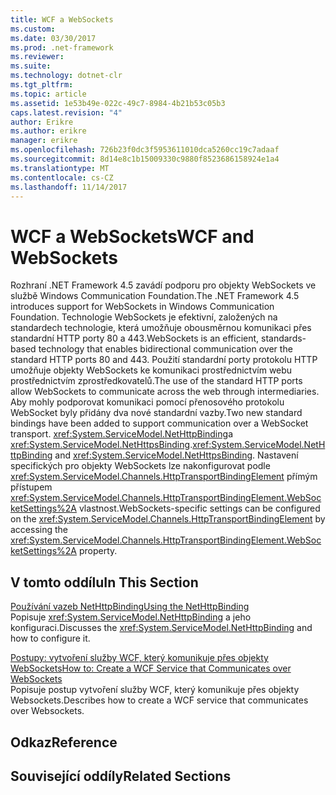 ```yaml
---
title: WCF a WebSockets
ms.custom: 
ms.date: 03/30/2017
ms.prod: .net-framework
ms.reviewer: 
ms.suite: 
ms.technology: dotnet-clr
ms.tgt_pltfrm: 
ms.topic: article
ms.assetid: 1e53b49e-022c-49c7-8984-4b21b53c05b3
caps.latest.revision: "4"
author: Erikre
ms.author: erikre
manager: erikre
ms.openlocfilehash: 726b23f0dc3f5953611010dca5260cc19c7adaaf
ms.sourcegitcommit: 8d14e8c1b15009330c9880f8523686158924e1a4
ms.translationtype: MT
ms.contentlocale: cs-CZ
ms.lasthandoff: 11/14/2017
---
```

# <a name="wcf-and-websockets"></a><span data-ttu-id="203d6-102">WCF a WebSockets</span><span class="sxs-lookup"><span data-stu-id="203d6-102">WCF and WebSockets</span></span>
<span data-ttu-id="203d6-103">Rozhraní .NET Framework 4.5 zavádí podporu pro objekty WebSockets ve službě Windows Communication Foundation.</span><span class="sxs-lookup"><span data-stu-id="203d6-103">The .NET Framework 4.5 introduces support for WebSockets in Windows Communication Foundation.</span></span>  <span data-ttu-id="203d6-104">Technologie WebSockets je efektivní, založených na standardech technologie, která umožňuje obousměrnou komunikaci přes standardní HTTP porty 80 a 443.</span><span class="sxs-lookup"><span data-stu-id="203d6-104">WebSockets is an efficient, standards-based technology that enables bidirectional communication over the standard HTTP ports 80 and 443.</span></span> <span data-ttu-id="203d6-105">Použití standardní porty protokolu HTTP umožňuje objekty WebSockets ke komunikaci prostřednictvím webu prostřednictvím zprostředkovatelů.</span><span class="sxs-lookup"><span data-stu-id="203d6-105">The use of the standard HTTP ports allow WebSockets to communicate across the web through intermediaries.</span></span>  <span data-ttu-id="203d6-106">Aby mohly podporovat komunikaci pomocí přenosového protokolu WebSocket byly přidány dva nové standardní vazby.</span><span class="sxs-lookup"><span data-stu-id="203d6-106">Two new standard bindings have been added to support communication over a WebSocket transport.</span></span> <span data-ttu-id="203d6-107"><xref:System.ServiceModel.NetHttpBinding>a <xref:System.ServiceModel.NetHttpsBinding>.</span><span class="sxs-lookup"><span data-stu-id="203d6-107"><xref:System.ServiceModel.NetHttpBinding> and <xref:System.ServiceModel.NetHttpsBinding>.</span></span> <span data-ttu-id="203d6-108">Nastavení specifických pro objekty WebSockets lze nakonfigurovat podle <xref:System.ServiceModel.Channels.HttpTransportBindingElement> přímým přístupem <xref:System.ServiceModel.Channels.HttpTransportBindingElement.WebSocketSettings%2A> vlastnost.</span><span class="sxs-lookup"><span data-stu-id="203d6-108">WebSockets-specific settings can be configured on the <xref:System.ServiceModel.Channels.HttpTransportBindingElement> by accessing the <xref:System.ServiceModel.Channels.HttpTransportBindingElement.WebSocketSettings%2A> property.</span></span>
  
## <a name="in-this-section"></a><span data-ttu-id="203d6-109">V tomto oddílu</span><span class="sxs-lookup"><span data-stu-id="203d6-109">In This Section</span></span>  
 [<span data-ttu-id="203d6-110">Používání vazeb NetHttpBinding</span><span class="sxs-lookup"><span data-stu-id="203d6-110">Using the NetHttpBinding</span></span>](../../../../docs/framework/wcf/feature-details/using-the-nethttpbinding.md)  
 <span data-ttu-id="203d6-111">Popisuje <xref:System.ServiceModel.NetHttpBinding> a jeho konfiguraci.</span><span class="sxs-lookup"><span data-stu-id="203d6-111">Discusses the <xref:System.ServiceModel.NetHttpBinding> and how to configure it.</span></span>  
  
 [<span data-ttu-id="203d6-112">Postupy: vytvoření služby WCF, který komunikuje přes objekty WebSockets</span><span class="sxs-lookup"><span data-stu-id="203d6-112">How to: Create a WCF Service that Communicates over WebSockets</span></span>](../../../../docs/framework/wcf/feature-details/how-to-create-a-wcf-service-that-communicates-over-websockets.md)  
 <span data-ttu-id="203d6-113">Popisuje postup vytvoření služby WCF, který komunikuje přes objekty Websockets.</span><span class="sxs-lookup"><span data-stu-id="203d6-113">Describes how to create a WCF service that communicates over Websockets.</span></span>  
  
## <a name="reference"></a><span data-ttu-id="203d6-114">Odkaz</span><span class="sxs-lookup"><span data-stu-id="203d6-114">Reference</span></span>  
  
## <a name="related-sections"></a><span data-ttu-id="203d6-115">Související oddíly</span><span class="sxs-lookup"><span data-stu-id="203d6-115">Related Sections</span></span>
